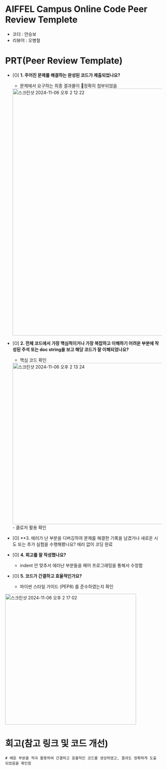 # AIFFEL Campus Online Code Peer Review Templete
- 코더 : 안승보
- 리뷰어 : 오병철


# PRT(Peer Review Template)
- [O]  **1. 주어진 문제를 해결하는 완성된 코드가 제출되었나요?**
    - 문제에서 요구하는 최종 결과물이 정확히 첨부되었음
    <img width="795" alt="스크린샷 2024-11-06 오후 2 12 22" src="https://github.com/user-attachments/assets/1f034c22-e4c1-481e-be1a-458d3fc18ad1">

    
- [O]  **2. 전체 코드에서 가장 핵심적이거나 가장 복잡하고 이해하기 어려운 부분에 작성된 
주석 또는 doc string을 보고 해당 코드가 잘 이해되었나요?**
    - 핵심 코드 확인
    <img width="519" alt="스크린샷 2024-11-06 오후 2 13 24" src="https://github.com/user-attachments/assets/37125c44-589a-4b87-8bcf-58178f6db5a2">
    - 클로저 활용 확인
        
- [O]  **3. 에러가 난 부분을 디버깅하여 문제를 해결한 기록을 남겼거나
새로운 시도 또는 추가 실험을 수행해봤나요? 에러 없이 코딩 완료
        
- [O]  **4. 회고를 잘 작성했나요?**
    - indent 안 맞추서 에러난 부분들을 페어 프로그래밍을 통해서 수정함
        
- [O]  **5. 코드가 간결하고 효율적인가요?**
    - 파이썬 스타일 가이드 (PEP8) 를 준수하였는지 확인

<img width="421" alt="스크린샷 2024-11-06 오후 2 17 02" src="https://github.com/user-attachments/assets/adfad178-0d20-4638-84b1-1332282bac27">


# 회고(참고 링크 및 코드 개선)
```
# 배운 부분을 적극 활용하여 간결하고 효율적인 코드를 생성하였고, 결과도 정확하게 도출 되었음을 확인함
```

